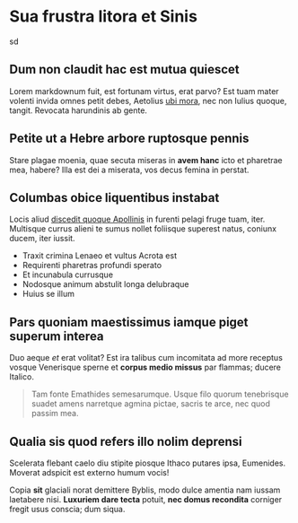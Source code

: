# Sua frustra litora et Sinis

sd

## Dum non claudit hac est mutua quiescet

Lorem markdownum fuit, est fortunam virtus, erat parvo? Est tuam mater volenti
invida omnes petit debes, Aetolius [ubi mora](http://hoc.io/pedesque), nec non
Iulius quoque, tangit. Revocata harundinis ab gente.

## Petite ut a Hebre arbore ruptosque pennis

Stare plagae moenia, quae secuta miseras in **avem hanc** icto et pharetrae mea,
habere? Illa est dei a miserata, vos decus femina in perstat.

## Columbas obice liquentibus instabat

Locis aliud [discedit quoque Apollinis](http://quo.io/) in furenti pelagi fruge
tuam, iter. Multisque currus alieni te sumus nollet foliisque superest natus,
coniunx ducem, iter iussit.

- Traxit crimina Lenaeo et vultus Acrota est
- Requirenti pharetras profundi sperato
- Et incunabula currusque
- Nodosque animum abstulit longa delubraque
- Huius se illum

## Pars quoniam maestissimus iamque piget superum interea

Duo aeque *et* erat volitat? Est ira talibus cum incomitata ad more receptus
vosque Venerisque sperne et **corpus medio missus** par flammas; ducere Italico.

> Tam fonte Emathides semesarumque. Usque filo quorum tenebrisque suadet amens
> narretque agmina pictae, sacris te arce, nec quod passim mea.

## Qualia sis quod refers illo nolim deprensi

Scelerata flebant caelo diu stipite piosque Ithaco putares ipsa, Eumenides.
Moverat adspicit est externo humum vocis!

Copia **sit** glaciali norat demittere Byblis, modo dulce amentia nam iussam
laetabere nisi. **Luxuriem dare tecta** potuit, **nec domus recondita** corniger
fregit usus conscia; dum siqua.
